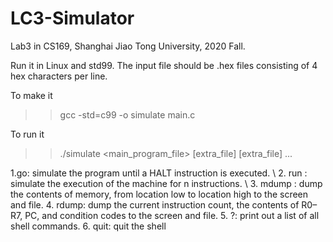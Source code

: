# LC3-Simulator
Lab3 in CS169, Shanghai Jiao Tong University, 2020 Fall.

Run it in Linux and std99.
The input file should be .hex files consisting of 4 hex characters per line.

To make it
>>gcc -std=c99 -o simulate main.c

To run it
>>./simulate <main_program_file> [extra_file] [extra_file] ...

1.go: simulate the program until a HALT instruction is executed.
\\
2. run <n>: simulate the execution of the machine for n instructions.
  \\
3. mdump <low> <high>: dump the contents of memory, from location low to location high to the screen and file.
4. rdump: dump the current instruction count, the contents of R0–R7, PC, and condition codes to the screen and file.
5. ?: print out a list of all shell commands.
6. quit: quit the shell
